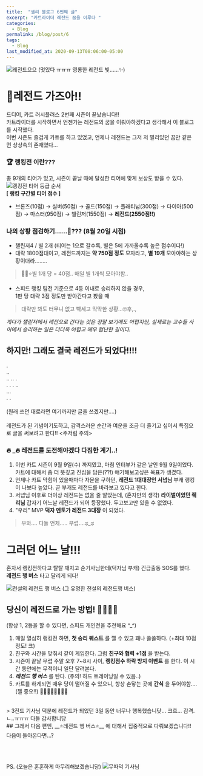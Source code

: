 ```yaml
---
title:  "샐리 블로그 6번째 글"
excerpt: "카트라이더 레전드 꿈을 이루다 " 
categories:
  - Blog
permalink: /blog/post/6
tags:
  - Blog
last_modified_at: 2020-09-13T08:06:00-05:00
---
```

![레전드으으](../../assets/image/kart_200908_rank_7.jpg) (멋있다 ㅠㅠㅠ 영롱한 레전드 빛......✨)

# 💎레전드 가즈아!!
드디어, 카트 러시플러스 2번째 시즌이 끝났습니다!! <br>
카트라이더를 시작하면서 언젠가는 레전드의 꿈을 이뤄야하겠다고 생각해서 이 블로그를 시작했다. <br>
이번 시즌도 즐겁게 카트를 하고 있었고, 언제나 레전드는 그저 저 멀리있던 꿈만 같은 먼 상상속의 존재였다... 

### 🏆 랭킹전 이란???
총 9개의 티어가 있고, 시즌이 끝날 때에 달성한 티어에 맞게 보상도 받을 수 있다.
![랭킹전 티어 등급 순서](../../assets/image/unnamed.png) <br>
__[ 랭킹 구간별 티어 점수 ]__ <br>
- 브론즈(10점) → 실버(50점) → 골드(150점) → 플래티넘(300점) → 다이아(500점) → 마스터(950점) → 챌린저(1550점) → __레전드(2550점!!)__

### 나의 상황 점검하기......🐌??? (8월 20일 시점)
- 챌린저4 / 별 2개 (티어는 1으로 갈수록, 별은 5에 가까울수록 높은 점수이다!) 
- 대략 1800점대이고, 레전드까지는 __약 750점 정도__ 모자라고, __별 19개__ 모아야하는 상황이더라........
> 👨‍🌾⭐별 1개 당 = 40점.. 매일 별 1개씩 모아야함.. <br>
- 스피드 랭킹 팀전 기준으로 4등 이내로 승리하지 않을 경우, <br> 1판 당 대략 3점 정도만 받아간다고 봤을 때
> 대략만 봐도 터무니 없고 빡세고 막막한 상황...🙄후,.,<br>


_게다가 챌린저에서 레전으로 간다는 것은 정말 보기에도 어렵지만, 실제로는 고수들 사이에서 승리하는 일은 더더욱 어렵고 매우 험난한 길이다._ <br>
## 하지만! 그래도 결국 레전드가 되었다!!!!


.<br>..<br>.. .. .<br>. . .        ..<br>...<br>. . <br> <br>
(원래 쓰던 대로라면 여기까지만 글을 쓰겠지만....) <br> <br>
레전드가 된 기념이기도하고, 감격스러운 순간과 여운을 조금 더 즐기고 싶어서 특집으로 글을 써보려고 한다!! <주저림 주의>


###  🔥 _🔥 레전드를 도전해야겠다 다짐한 계기..! 
1. 이번 카트 시즌이 9월 9일(수) 까지였고, 마침 인터뷰가 같은 날인 9월 9일이었다. 카트에 대해서 좀 더 뜻깊고 진심을 담은(??!) 얘기해보고싶은 목표가 생겼다. 
2. 언제나 카트 막힘이 있을때마다 자문을 구하던, __레전드 1대대장인 서녑님__ 부캐 랭킹이 나보다 높았다. 곧 부캐도 레전드를 바라보고 있다고 한다. 
3. 서녑님 이후로 더이상 레전드는 없을 줄 알았는데, (혼자만의 생각) __라이벌이었던 줴리님__ 갑자기 어느날 레전드가 되어 등장했다. 두고보고만 있을 수 없었다. 
4. "우리" MVP __덕자 멘토가 레전드 3대장__ 이 되었다. 
> 우와.... 다들 언제..... 부럽....ಥ_ಥ <br>

# 그러던 어느 날!!! 
혼자서 랭킹전하다고 탈탈 깨지고 순기사님한테(덕자님 부캐) 긴급출동 SOS를 했다.<br> __레전드 행 버스__ 타고 달리게 되다! 

![전설의 레전드 행 버스 ](../../assets/image/kart_200908_rank_0.png) (그 유명한 전설의 레전드행 버스)

## 당신이 레전드로 가는 방법! 🚌🏃‍♂️💨 
(항상 1, 2등을 할 수 있다면, 스피드 개인전을 추천해요 ^_^)

1. 매일 열심히 랭킹전 하면, __첫 승리 퀘스트__ 를 깰 수 있고 꽤나 쏠쏠하다. (+최대 10점 정도! 크)
2. 친구와 시간을 맞춰서 같이 게임한다. 그럼 __친구와 협력 +1점__ 을 받는다. 
3. 시즌이 끝날 무렵 주말 오후 7~8시 사이, __랭킹점수 하락 방지 이벤트__ 를 한다. 이 시간 동안에는 무적이니 일단 달려본다.
4. ___**레전드 행 버스**___ 를 탄다. (주의! 하드 트레이닝일 수 있음..)
5. 카트를 하게되면 매우 당이 떨어질 수 있으니, 항상 손닿는 곳에 __간식__ 을 두어야함....(젤 중요!!) 🍕🍔🍖🍩🍗🍫🍡🍺


<br>
> 3전드 기사님 덕분에 레전드가 되었던 3일 동안 너무나 행복했습니닷... 크흐... 감격.ㄴ..ㅠㅠㅠ 다들 감사합니당

<br>
## 그래서 다음 편엔, 
__⭐️레전드 행 버스⭐️__ 에 대해서 집중적으로 다뤄보겠습니다!! 다음이 돌아온다면...?

<br><br>

PS. (오늘은 훈훈하게 마무리해보겠습니당)
![무따덕 기사님](../../assets/image/KakaoTalk_20200913_203034005.jpg)